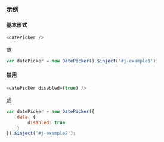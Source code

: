 ### 示例
#### 基本形式

<div id="j-example1"></div>

```javascript
<datePicker />
```

或

```javascript
var datePicker = new DatePicker().$inject('#j-example1');
```

#### 禁用

<div id="j-example2"></div>

```javascript
<datePicker disabled={true} />
```

或

```javascript
var datePicker = new DatePicker({
    data: {
        disabled: true
    }
}).$inject('#j-example2');
```
